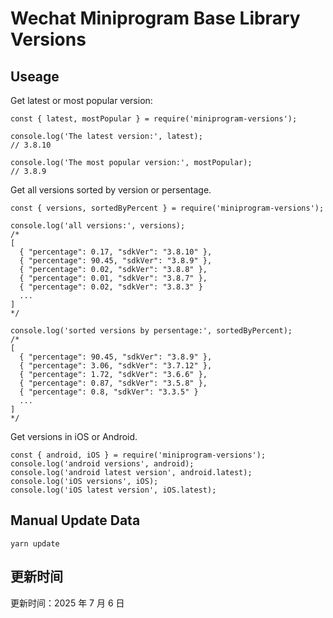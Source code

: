 
# Wechat Miniprogram Base Library Versions

## Useage

Get latest or most popular version:

```;
const { latest, mostPopular } = require('miniprogram-versions');

console.log('The latest version:', latest);
// 3.8.10

console.log('The most popular version:', mostPopular);
// 3.8.9

```

Get all versions sorted by version or persentage.

```
const { versions, sortedByPercent } = require('miniprogram-versions');

console.log('all versions:', versions);
/*
[
  { "percentage": 0.17, "sdkVer": "3.8.10" },
  { "percentage": 90.45, "sdkVer": "3.8.9" },
  { "percentage": 0.02, "sdkVer": "3.8.8" },
  { "percentage": 0.01, "sdkVer": "3.8.7" },
  { "percentage": 0.02, "sdkVer": "3.8.3" }
  ...
]
*/

console.log('sorted versions by persentage:', sortedByPercent);
/*
[
  { "percentage": 90.45, "sdkVer": "3.8.9" },
  { "percentage": 3.06, "sdkVer": "3.7.12" },
  { "percentage": 1.72, "sdkVer": "3.6.6" },
  { "percentage": 0.87, "sdkVer": "3.5.8" },
  { "percentage": 0.8, "sdkVer": "3.3.5" }
  ...
]
*/
```

Get versions in iOS or Android.

```
const { android, iOS } = require('miniprogram-versions');
console.log('android versions', android);
console.log('android latest version', android.latest);
console.log('iOS versions', iOS);
console.log('iOS latest version', iOS.latest);
```

## Manual Update Data

```
yarn update
```

## 更新时间

更新时间：2025 年 7 月 6 日
